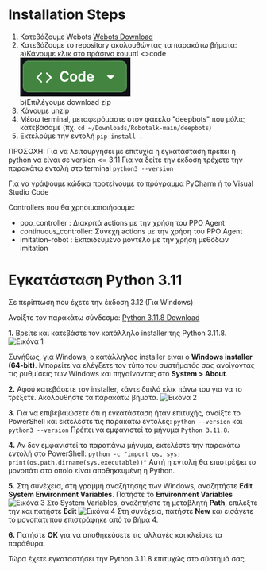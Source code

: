 # Installation Steps
1. Κατεβάζουμε Webots  [Webots Download](https://cyberbotics.com)
2. Κατεβάζουμε το repository ακολουθώντας τα παρακάτω βήματα:  
   a)Κάνουμε κλικ στο πράσινο κουμπί <>code
   ![code Button Image](images/Code.png)  
   b)Επιλέγουμε download zip
4. Κάνουμε unzip
5. Μέσω terminal, μεταφερόμαστε στον φάκελο "deepbots" που μόλις κατεβάσαμε (πχ. ```cd ~/Downloads/Robotalk-main/deepbots```)
6. Εκτελούμε την εντολή ```pip install .```

ΠΡΟΣΟΧΗ: Για να λειτουργήσει με επιτυχία η εγκατάσταση πρέπει η python να είναι σε version <= 3.11
Για να δείτε την έκδοση τρέχετε την παρακάτω εντολή στο terminal
```python3 --version```  

Για να γράψουμε κώδικα προτείνουμε το πρόγραμμα PyCharm ή το  Visual Studio Code  

Controllers που θα χρησιμοποιήσουμε:
- ppo_controller       : Διακριτά actions με την χρήση του PPO Agent
- continuous_controller: Συνεχή actions με την χρήση του PPO Agent
- imitation-robot      : Εκπαιδευμένο μοντέλο με την χρήση μεθόδων imitation


# Εγκατάσταση Python 3.11
Σε περίπτωση που έχετε την έκδοση 3.12 (Για Windows)

Ανοίξτε τον παρακάτω σύνδεσμο: [Python 3.11.8 Download](https://www.python.org/downloads/release/python-3118/)

**1.** Βρείτε και κατεβάστε τον κατάλληλο installer της Python 3.11.8.
    ![Εικόνα 1](images/image1.PNG)

Συνήθως, για Windows, ο κατάλληλος installer είναι ο **Windows installer (64-bit)**. Μπορείτε να ελέγξετε τον τύπο του συστήματός σας ανοίγοντας τις ρυθμίσεις των Windows και πηγαίνοντας στο **System > About**.

**2.** Αφού κατεβάσετε τον installer, κάντε διπλό κλικ πάνω του για να το τρέξετε. Ακολουθήστε τα παρακάτω βήματα.
    ![Εικόνα 2](images/image2.PNG)

**3.** Για να επιβεβαιώσετε ότι η εγκατάσταση ήταν επιτυχής, ανοίξτε το PowerShell και εκτελέστε τις παρακάτω εντολές: 
    ```python --version```
και 
    ```python3 --version```
Πρέπει να εμφανιστεί το μήνυμα ```Python 3.11.8```.

**4.** Αν δεν εμφανιστεί το παραπάνω μήνυμα, εκτελέστε την παρακάτω εντολή στο PowerShell:
    ```python -c "import os, sys; print(os.path.dirname(sys.executable))"```
Αυτή η εντολή θα επιστρέψει το μονοπάτι στο οποίο είναι αποθηκευμένη η Python.

**5.** Στη συνέχεια, στη γραμμή αναζήτησης των Windows, αναζητήστε **Edit System Environment Variables**. Πατήστε το **Environment Variables**
    ![Εικόνα 3](images/image3.PNG)
Στο System Variables, αναζητήστε τη μεταβλητή **Path**, επιλέξτε την και πατήστε **Edit**
    ![Εικόνα 4](images/image4.PNG)
Στη συνέχεια, πατήστε **New** και εισάγετε το μονοπάτι που επιστράφηκε από το βήμα 4.

**6.** Πατήστε **OK** για να αποθηκεύσετε τις αλλαγές και κλείστε τα παράθυρα.

Τώρα έχετε εγκαταστήσει την Python 3.11.8 επιτυχώς στο σύστημά σας.
